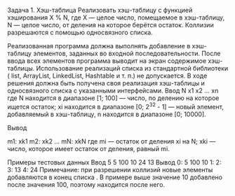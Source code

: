 Задача 1. Хэш-таблица
Реализовать хэш-таблицу с функцией хэширования X % N, где X — целое число, помещаемое
в хэш-таблицу, N — целое число, от деления на которое берётся остаток. Коллизии
разрешаются с помощью односвязного списка.

Реализованная программа должна выполнять добавление в хэш-таблицу элементов, заданных во
входной последовательности. После ввода всех элементов программа выводит на экран
содержимое хэш-таблицы.
Использование реализаций списка из стандартной библиотеки ( list, ArrayList, LinkedList, Hashtable и
т. п.) не допускается. В ходе решения должна быть получена своя реализация хэш-таблицы и
односвязного списка с указанными интерфейсами.
Ввод
N
x1 x2 ... xn
где N находится в диапазоне [1; 100] — число, по делению на которое ищется остаток; xi
находится в диапазоне [0; 2<sup>32</sup> - 1] — новый элемент, добавляемый в хэш-таблицу, n
находится в диапазоне [0; 10000].

Вывод

m1: xk1
m2: xk2
...
mN: xkN
где mi — остаток от деления xi на N; xki — число, которое имеет остаток от деления, равный mi.

Примеры тестовых данных
Ввод
5
5 100 10 24 13
Вывод
0: 5 100 10
1:
2:
3: 13
4: 24
Примечание: при разрешении коллизий новые элементы добавляются в конец списка . В
примере выше значение 10 добавлено после значения 100, поэтому находится после него.